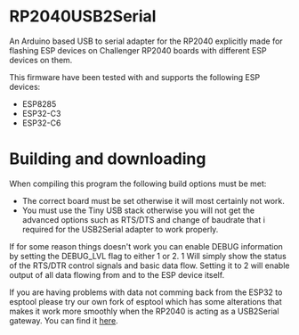 # RP2040USB2Serial
An Arduino based USB to serial adapter for the RP2040 explicitly made for flashing ESP devices on Challenger RP2040 boards with different ESP devices on them.

This firmware have been tested with and supports the following ESP devices:
 - ESP8285
 - ESP32-C3
 - ESP32-C6

# Building and downloading
When compiling this program the following build options must be met:
 - The correct board must be set otherwise it will most certainly not work.
 - You must use the Tiny USB stack otherwise you will not get the advanced options such as RTS/DTS and change of baudrate that i required for the USB2Serial adapter to work properly.

If for some reason things doesn't work you can enable DEBUG information by setting the DEBUG_LVL flag to either 1 or 2. 1 Will simply show the status of the RTS/DTR control signals and basic data flow.
Setting it to 2 will enable output of all data flowing from and to the ESP device itself.

If you are having problems with data not comming back from the ESP32 to esptool please try our own fork of esptool which has some alterations that makes it work more smoothly when the RP2040 is acting as a USB2Serial gateway. You can find it [here](https://github.com/PontusO/esptool).

